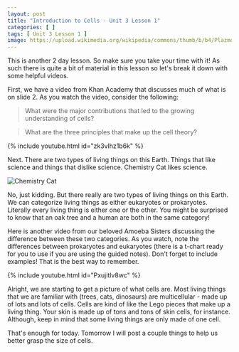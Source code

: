 ```yaml
---
layout: post
title: "Introduction to Cells - Unit 3 Lesson 1"
categories: [ ]
tags: [ Unit 3 Lesson 1 ]
image: https://upload.wikimedia.org/wikipedia/commons/thumb/b/b4/Plazmolyzed_Elodea_Cells_under_400X_Magnification.jpg/600px-Plazmolyzed_Elodea_Cells_under_400X_Magnification.jpg
---
```


This is another 2 day lesson. So make sure you take your time with it! As such there is quite a bit of material in this lesson so let's break it down with some helpful videos.

First, we have a video from Khan Academy that discusses much of what is on slide 2. As you watch the video, consider the following:

> What were the major contributions that led to the growing understanding of cells?

> What are the three principles that make up the cell theory?

{% include youtube.html id="zk3vlhz1b6k" %}

Next. There are two types of living things on this Earth. Things that like science and things that dislike science. Chemistry Cat likes science.

![Chemistry Cat](https://fthmb.tqn.com/saqvA0vBOtgbpOEF96tuGr2HNs0=/1268x845/filters:fill(auto,1)/chemcat_BLANK-58b5dcc33df78cdcd8db176f.jpg)

No, just kidding. But there really are two types of living things on this Earth. We can categorize living things as either eukaryotes or prokaryotes. Literally every living thing is either one or the other. You might be surprised to know that an oak tree and a human are both in the same category!

Here is another video from our beloved Amoeba Sisters discussing the difference between these two categories. As you watch, note the differences between prokaryotes and eukaryotes (there is a t-chart ready for you to use if you are using the guided notes). Don't forget to include examples! That is the best way to remember.

{% include youtube.html id="Pxujitlv8wc" %}

Alright, we are starting to get a picture of what cells are. Most living things that we are familiar with (trees, cats, dinosaurs) are multicellular - made up of lots and lots of cells. Cells are kind of like the Lego pieces that make up a living thing. Your skin is made up of tons and tons of skin cells, for instance. Although, keep in mind that some living things are only made of one cell. 

That's enough for today. Tomorrow I will post a couple things to help us better grasp the size of cells.
